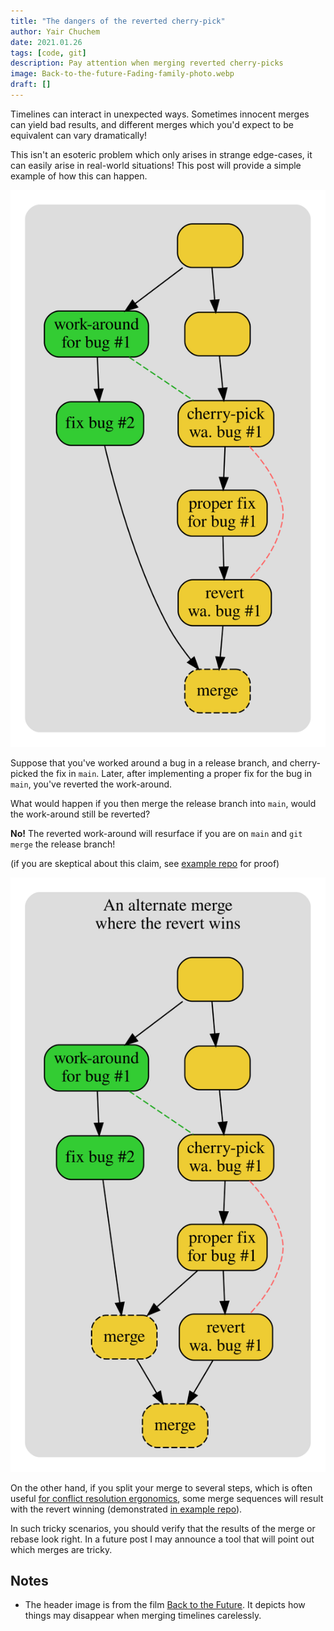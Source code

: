 ```yaml
---
title: "The dangers of the reverted cherry-pick"
author: Yair Chuchem
date: 2021.01.26
tags: [code, git]
description: Pay attention when merging reverted cherry-picks
image: Back-to-the-future-Fading-family-photo.webp
draft: []
---
```


Timelines can interact in unexpected ways. Sometimes innocent merges can yield bad results, and different merges which you'd expect to be equivalent can vary dramatically!

This isn't an esoteric problem which only arises in strange edge-cases, it can easily arise in real-world situations! This post will provide a simple example of how this can happen.

![Reverted cherry pick](/images/reverted-cherry.svg)

Suppose that you've worked around a bug in a release branch, and cherry-picked the fix in `main`. Later, after implementing a proper fix for the bug in `main`, you've reverted the work-around.

What would happen if you then merge the release branch into `main`, would the work-around still be reverted?

**No!** The reverted work-around will resurface if you are on `main` and `git merge` the release branch!

(if you are skeptical about this claim, see [example repo](https://github.com/yairchu/git-situations/tree/reverted-cherry-merge) for proof)

![Merge in several steps](/images/reverted-cherry-alt-merge.svg)

On the other hand, if you split your merge to several steps, which is often useful [for conflict resolution ergonomics](/posts/split-merge-to-smaller-pieces), some merge sequences will result with the revert winning (demonstrated [in example repo](https://github.com/yairchu/git-situations/tree/reverted-cherry-alt-merge)).

In such tricky scenarios, you should verify that the results of the merge or rebase look right. In a future post I may announce a tool that will point out which merges are tricky.

## Notes

* The header image is from the film [Back to the Future](https://en.wikipedia.org/wiki/Back_to_the_Future). It depicts how things may disappear when merging timelines carelessly.